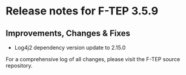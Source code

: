 # Release notes for F-TEP 3.5.9

## Improvements, Changes &amp; Fixes

* Log4j2 dependency version update to 2.15.0

For a comprehensive log of all changes, please visit the F-TEP source
repository.
